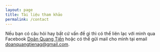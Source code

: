 ```yaml
---
layout: page
title: Tài liệu tham khảo
permalink: /contact
---
```


Nếu bạn có câu hỏi hay bất cứ vấn đề gì thì có thể liên lạc với mình qua Facebook [Doãn Quang Tiến](https://www.facebook.com/profile.php?id=100044529849435) hoặc có thể gửi mail cho mình tại email [doanquangtienag@gmail.com](mailto:doanquangtienag@gmail.com).
